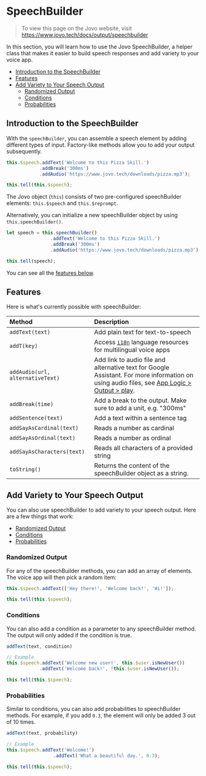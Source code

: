 # SpeechBuilder

> To view this page on the Jovo website, visit https://www.jovo.tech/docs/output/speechbuilder

In this section, you will learn how to use the Jovo SpeechBuilder, a helper class that makes it easier to build speech responses and add variety to your voice app.

* [Introduction to the SpeechBuilder](#introduction-to-the-speechbuilder)
* [Features](#features)
* [Add Variety to Your Speech Output](#add-variety-to-your-speech-output)
  * [Randomized Output](#randomized-output)
  * [Conditions](#conditions)
  * [Probabilities](#probabilities)

## Introduction to the SpeechBuilder

With the `speechBuilder`, you can assemble a speech element by adding different types of input. Factory-like methods allow you to add your output subsequently. 

```javascript
this.$speech.addText('Welcome to this Pizza Skill.')
            .addBreak('300ms')
            .addAudio('https://www.jovo.tech/downloads/pizza.mp3');

this.tell(this.$speech);
```

The Jovo object (`this`) consists of two pre-configured speechBuilder elements: `this.$speech` and `this.$reprompt`.

Alternatively, you can initialize a new speechBuilder object by using `this.speechBuilder()`. 

```javascript
let speech = this.speechBuilder()
                .addText('Welcome to this Pizza Skill.')
                .addBreak('300ms')
                .addAudio('https://www.jovo.tech/downloads/pizza.mp3');

this.tell(speech);
```

You can see all the [features below](#features).

## Features

Here is what's currently possible with speechBuilder:

Method | Description
:--- | :---
`addText(text)` | Add plain text for text-to-speech
`addT(key)` | Access [`i18n`](./i18n.md  './i18n') language resources for multilingual voice apps
`addAudio(url, alternativeText)` | Add link to audio file and alternative text for Google Assistant. For more information on using audio files, see [App Logic > Output > play](./readme.md#play './#play').
`addBreak(time)` | Add a break to the output. Make sure to add a unit, e.g. "300ms"
`addSentence(text)` | Add a text within a sentence tag
`addSayAsCardinal(text)` | Reads a number as cardinal
`addSayAsOrdinal(text)` | Reads a number as ordinal
`addSayAsCharacters(text)` | Reads all characters of a provided string
`toString()` | Returns the content of the speechBuilder object as a string. 

## Add Variety to Your Speech Output

You can also use speechBuilder to add variety to your speech output. Here are a few things that work:

* [Randomized Output](#randomized-output)
* [Conditions](#conditions)
* [Probabilities](#probabilities)

### Randomized Output

For any of the speechBuilder methods, you can add an array of elements. The voice app will then pick a random item:

```javascript
this.$speech.addText(['Hey there!', 'Welcome back!', 'Hi!']);

this.tell(this.$speech);
```

### Conditions

You can also add a condition as a parameter to any speechBuilder method. The output will only added if the condition is true.

```javascript
addText(text, condition)

// Example
this.$speech.addText('Welcome new user!', this.$user.isNewUser())
            .addText('Welcome back!', !this.$user.isNewUser());

this.tell(this.$speech);
```

### Probabilities

Similar to conditions, you can also add probabilities to speechBuilder methods. For example, if you add `0.3`, the element will only be added 3 out of 10 times.

```javascript
addText(text, probability)

// Example
this.$speech.addText('Welcome!')
                 .addText('What a beautiful day.', 0.3);

this.tell(this.$speech);
```


<!--[metadata]: {"description": "Learn how to use the Jovo SpeechBuilder to add variety to your Alexa Skill and Google Action",
		"route": "output/speechbuilder"}-->
